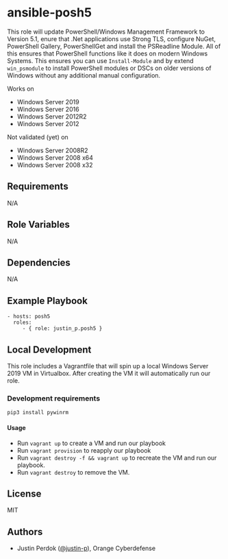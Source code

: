 # ansible-posh5

This role will update PowerShell/Windows Management Framework to Version 5.1, enure that .Net applications use Strong TLS, configure NuGet, PowerShell Gallery, PowerShellGet and install the PSReadline Module.
All of this ensures that PowerShell functions like it does on modern Windows Systems. This ensures you can use `Install-Module` and by extend `win_psmodule` to install PowerShell modules or DSCs on older versions of Windows without any additional manual configuration.

Works on

- Windows Server 2019
- Windows Server 2016
- Windows Server 2012R2
- Windows Server 2012

Not validated (yet) on

- Windows Server 2008R2
- Windows Server 2008 x64
- Windows Server 2008 x32

## Requirements

N/A

## Role Variables

N/A

## Dependencies

N/A

## Example Playbook

    - hosts: posh5
      roles:
         - { role: justin_p.posh5 }

## Local Development

This role includes a Vagrantfile that will spin up a local Windows Server 2019 VM in Virtualbox.
After creating the VM it will automatically run our role.

### Development requirements

`pip3 install pywinrm`

#### Usage

- Run `vagrant up` to create a VM and run our playbook
- Run `vagrant provision` to reapply our playbook
- Run `vagrant destroy -f && vagrant up` to recreate the VM and run our playbook.
- Run `vagrant destroy` to remove the VM.

## License

MIT

## Authors

- Justin Perdok ([@justin-p](https://github.com/justin-p/)), Orange Cyberdefense
